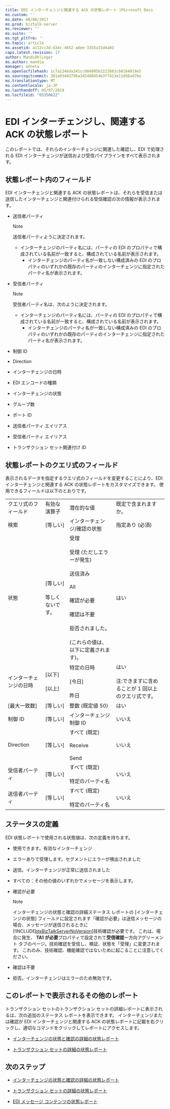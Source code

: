 ```yaml
---
title: EDI インターチェンジと関連する ACK の状態レポート |Microsoft Docs
ms.custom: ''
ms.date: 06/08/2017
ms.prod: biztalk-server
ms.reviewer: ''
ms.suite: ''
ms.tgt_pltfrm: ''
ms.topic: article
ms.assetid: a112cc3d-d34c-4652-a8ee-3355a31d4a03
caps.latest.revision: 17
author: MandiOhlinger
ms.author: mandia
manager: anneta
ms.openlocfilehash: 1c7a1246da341cc984995b2222681cb8164919e5
ms.sourcegitcommit: 381e83d43796a345488d54b3f7413e11d56ad7be
ms.translationtype: MT
ms.contentlocale: ja-JP
ms.lasthandoff: 05/07/2019
ms.locfileid: "65350622"
---
```

# <a name="edi-interchange-and-correlated-ack-status-report"></a>EDI インターチェンジし、関連する ACK の状態レポート
このレポートでは、それらのインターチェンジに関連した確認し、EDI で処理される EDI インターチェンジが送信および受信パイプラインをすべて表示されます。  
  
## <a name="fields-in-the-status-report"></a>状態レポート内のフィールド  
 EDI インターチェンジと関連する ACK の状態レポートは、それらを受信または送信したインターチェンジと関連付けられる受信確認の次の情報が表示されます。  
  
- 送信者パーティ  
  
  > [!NOTE]
  >  送信者パーティように決定されます。  
  > 
  > - インターチェンジのパーティ名には、パーティの EDI のプロパティで構成されている名前が一致すると、構成されている名前が表示されます。  
  >   -   インターチェンジのパーティ名が一致しない構成済みの EDI のプロパティのいずれかの既存のパーティのインターチェンジに指定されたパーティ名が表示されます。  
  
- 受信者パーティ  
  
  > [!NOTE]
  >  受信者パーティ名は、次のように決定されます。  
  > 
  > - インターチェンジのパーティ名には、パーティの EDI のプロパティで構成されている名前が一致すると、構成されている名前が表示されます。  
  >   -   インターチェンジのパーティ名が一致しない構成済みの EDI のプロパティのいずれかの既存のパーティのインターチェンジに指定されたパーティ名が表示されます。  
  
- 制御 ID  
  
- Direction  
  
- インターチェンジの日時  
  
- EDI エンコードの種類  
  
- インターチェンジの状態  
  
- グループ数  
  
- ポート ID  
  
- 送信者パーティ エイリアス  
  
- 受信者パーティ エイリアス  
  
- トランザクション セット関連付け ID  
  
## <a name="fields-in-the-query-expression-for-the-status-report"></a>状態レポートのクエリ式のフィールド  
 表示されるデータを指定するクエリ式のフィールドを変更することにより、EDI インターチェンジと関連する ACK の状態レポートをカスタマイズできます。 使用できるフィールドは以下のとおりです。  
  
|||||  
|-|-|-|-|  
|クエリ式のフィールド|有効な演算子|潜在的な値|既定で含まれますか。|  
|検索|[等しい]|インターチェンジ/確認の状態|指定あり (必須)|  
|状態|[等しい]<br /><br /> 等しくないです。|受理<br /><br /> 受理 (ただしエラーが発生)<br /><br /> 送信済み<br /><br /> All<br /><br /> 確認が必要<br /><br /> 確認は不要<br /><br /> 拒否されました。<br /><br /> (これらの値は、以下に定義されます)。|はい|  
|インターチェンジの日時|[以下]<br /><br /> [以上]|特定の日時<br /><br /> [今日]<br /><br /> 昨日|はい<br /><br /> 注:できますに含めることが 1 回以上のクエリ式です。|  
|[最大一致数]|[等しい]|整数 (既定値 50)|はい|  
|制御 ID|[等しい]|インターチェンジ制御 ID|いいえ|  
|Direction|[等しい]|すべて (既定)<br /><br /> Receive<br /><br /> Send|いいえ|  
|受信者パーティ|[等しい]|すべて (既定)<br /><br /> 特定のパーティ名|いいえ|  
|送信者パーティ|[等しい]|すべて (既定)<br /><br /> 特定のパーティ名|いいえ|  
  
## <a name="status-definitions"></a>ステータスの定義  
 EDI 状態レポートで使用される状態値は、次の定義を持ちます。  
  
- 使用できます。有効なインターチェンジ  
  
- エラーありで受理します。セグメントにエラーが検出されました  
  
- 送信。インターチェンジが正常に送信されました  
  
- すべての：その他の値のいずれかでメッセージを表示します。  
  
- 確認が必要  
  
  > [!NOTE]
  >  インターチェンジの状態と確認の詳細ステータス レポートの [インターチェンジの状態] フィールドに設定されます「確認が必要」は送信メッセージの場合、メッセージが送信されるときに[!INCLUDE[btsBizTalkServerNoVersion](../includes/btsbiztalkservernoversion-md.md)]技術確認が必要です。 これは、場合に発生、 **TA1 が必要**プロパティで設定されて**受信確認**一方向アグリーメント タブのページ。技術確認を受信し、検証、状態を「受理」に変更されます。 これのみ、技術確認、機能確認ではないために起こることに注意してください。  
  
- 確認は不要  
  
- 拒否。インターチェンジはエラーのため無効です。  
  
## <a name="additional-reports-displayed-from-this-report"></a>このレポートで表示されるその他のレポート  
 トランザクション セットのトランザクション セットの詳細レポートに表示されるは、次の追加のステータス レポートを表示できます。 インターチェンジまたは確認が EDI インターチェンジと関連する ACK の状態レポートに記載を右クリックし、適切なコマンドをクリックしてレポートにアクセスします。  
  
-   [インターチェンジの状態と確認の詳細の状態レポート](../core/interchange-status-and-ack-details-status-report.md)  
  
-   [トランザクション セットの詳細の状態レポート](../core/transaction-set-details-status-report.md)  
  
## <a name="next-steps"></a>次のステップ
  
-   [インターチェンジの状態と確認の詳細の状態レポート](../core/interchange-status-and-ack-details-status-report.md)  
  
-   [トランザクション セットの詳細の状態レポート](../core/transaction-set-details-status-report.md)  
  
-   [EDI メッセージ コンテンツの状態レポート](../core/edi-message-content-status-report.md)  
  
